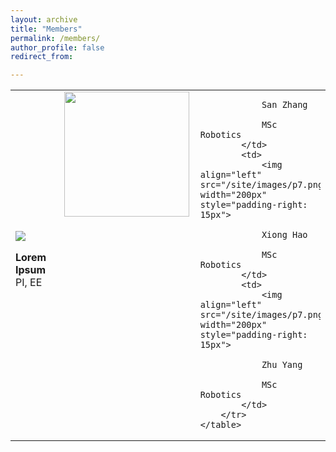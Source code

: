 ```yaml
---
layout: archive
title: "Members"
permalink: /members/
author_profile: false
redirect_from:

---
```


<html>
    <table style="margin-left: auto; margin-right: auto;column-rule-color: transparent">
        <tr>
            <td>
                <div id="member">
                <img src="/site/images/p7.png">
                <p>
                <b>Lorem Ipsum</b></br>
                PI, EE
                </p>
                </div>
            </td>
            <td>
                <img align="left" src="/site/images/p7.png" width="200px" style="padding-right: 15px">

                San Zhang

                MSc Robotics
            </td>
            <td>
                <img align="left" src="/site/images/p7.png" width="200px" style="padding-right: 15px">

                Xiong Hao

                MSc Robotics
            </td>
            <td>
                <img align="left" src="/site/images/p7.png" width="200px" style="padding-right: 15px">

                Zhu Yang

                MSc Robotics
            </td>
        </tr>
    </table>
</html>
